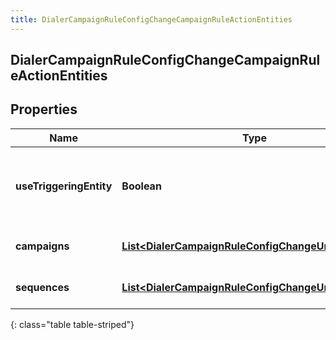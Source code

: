 ```yaml
---
title: DialerCampaignRuleConfigChangeCampaignRuleActionEntities
---
```


## DialerCampaignRuleConfigChangeCampaignRuleActionEntities

## Properties

| Name                    | Type                                                                                                                             | Description                                                    | Notes      |
| ----------------------- | -------------------------------------------------------------------------------------------------------------------------------- | -------------------------------------------------------------- | ---------- |
| **useTriggeringEntity** | <!----><!---->**Boolean**<!---->                                                                                                 | Whether this action should act on the entity that triggered it | [optional] |
| **campaigns**           | <!----><!---->[**List&lt;DialerCampaignRuleConfigChangeUriReference&gt;**](DialerCampaignRuleConfigChangeUriReference.md)<!----> | A list of campaignIds to act on                                | [optional] |
| **sequences**           | <!----><!---->[**List&lt;DialerCampaignRuleConfigChangeUriReference&gt;**](DialerCampaignRuleConfigChangeUriReference.md)<!----> | A list of sequenceIds to act on                                | [optional] |

{: class="table table-striped"}
